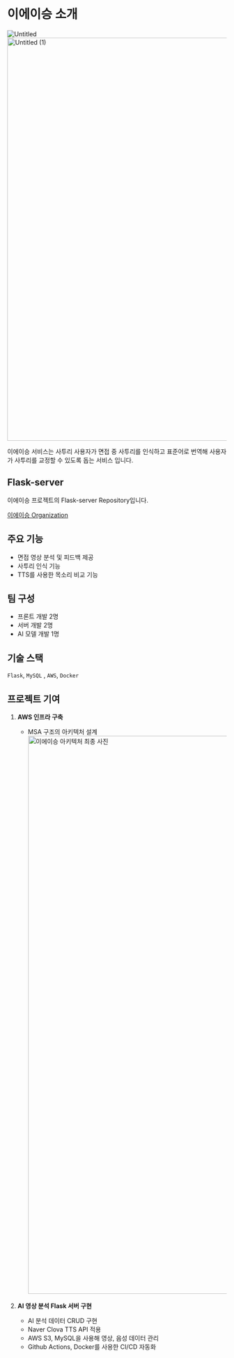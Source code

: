 # 이에이승 소개
![Untitled](https://user-images.githubusercontent.com/62296495/196046510-d9ec3dc7-0f15-4f6a-b75a-81593c6bc8d7.png)
<img width="926" alt="Untitled (1)" src="https://user-images.githubusercontent.com/62296495/196046514-98309931-8a43-4b07-acc9-944cd279c15d.png">

이에이승 서비스는 사투리 사용자가 면접 중 사투리를 인식하고 표준어로 번역해 사용자가 사투리를 교정할 수 있도록 돕는 서비스 입니다. 

## Flask-server
이에이승 프로젝트의 Flask-server Repository입니다.

[이에이승 Organization](https://github.com/epowe)

## 주요 기능

- 면접 영상 분석 및 피드백 제공
- 사투리 인식 기능
- TTS를 사용한 목소리 비교 기능

## 팀 구성

- 프론트 개발 2명
- 서버 개발 2명
- AI 모델 개발 1명

## 기술 스택

`Flask`, `MySQL` , `AWS`, `Docker`

## 프로젝트 기여

1. **AWS 인프라 구축**
    - MSA 구조의 아키텍처 설계
          <img width="1282" alt="이에이승 아키텍처 최종 사진" src="https://user-images.githubusercontent.com/62296495/236169778-80319b89-d185-4040-ac36-17c29e113790.PNG">
            
2. **AI 영상 분석 Flask 서버 구현**
    - AI 분석 데이터 CRUD 구현
    - Naver Clova TTS API 적용
    - AWS S3, MySQL을 사용해 영상, 음성 데이터 관리
    - Github Actions, Docker를 사용한 CI/CD 자동화

